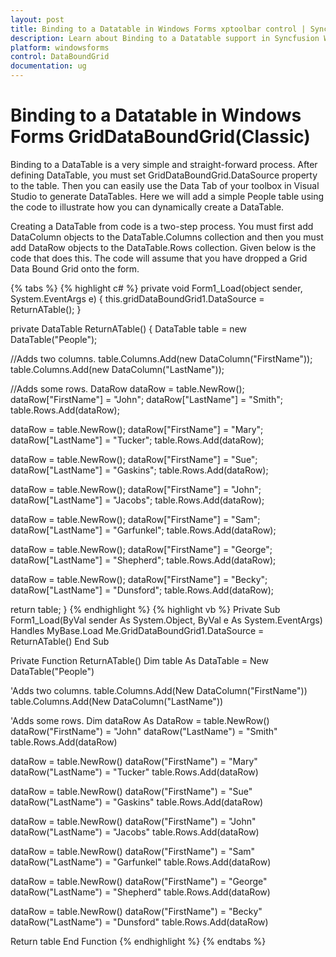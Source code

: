 ```yaml
---
layout: post
title: Binding to a Datatable in Windows Forms xptoolbar control | Syncfusion
description: Learn about Binding to a Datatable support in Syncfusion Windows Forms GridDataBoundGrid(Classic) control and more details.
platform: windowsforms
control: DataBoundGrid
documentation: ug
---
```


# Binding to a Datatable in Windows Forms GridDataBoundGrid(Classic)

Binding to a DataTable is a very simple and straight-forward process. After defining DataTable, you must set GridDataBoundGrid.DataSource property to the table. Then you can easily use the Data Tab of your toolbox in Visual Studio to generate DataTables. Here we will add a simple People table using the code to illustrate how you can dynamically create a DataTable. 

Creating a DataTable from code is a two-step process. You must first add DataColumn objects to the DataTable.Columns collection and then you must add DataRow objects to the DataTable.Rows collection. Given below is the code that does this. The code will assume that you have dropped a Grid Data Bound Grid onto the form.

{% tabs %}
{% highlight c# %}
private void Form1_Load(object sender, System.EventArgs e)
{
this.gridDataBoundGrid1.DataSource = ReturnATable();
}

private DataTable ReturnATable()
{
    DataTable table = new DataTable("People");

//Adds two columns.
   table.Columns.Add(new DataColumn("FirstName"));
   table.Columns.Add(new DataColumn("LastName"));

//Adds some rows.
   DataRow dataRow = table.NewRow();
   dataRow["FirstName"] = "John";
   dataRow["LastName"] = "Smith";
   table.Rows.Add(dataRow);


   dataRow = table.NewRow();
   dataRow["FirstName"] = "Mary";
   dataRow["LastName"] = "Tucker";
   table.Rows.Add(dataRow);

   dataRow = table.NewRow();
   dataRow["FirstName"] = "Sue";
   dataRow["LastName"] = "Gaskins";
   table.Rows.Add(dataRow);

   dataRow = table.NewRow();
   dataRow["FirstName"] = "John";
   dataRow["LastName"] = "Jacobs";
   table.Rows.Add(dataRow);

   dataRow = table.NewRow();
   dataRow["FirstName"] = "Sam";
   dataRow["LastName"] = "Garfunkel";
   table.Rows.Add(dataRow);

   dataRow = table.NewRow();
   dataRow["FirstName"] = "George";
   dataRow["LastName"] = "Shepherd";
   table.Rows.Add(dataRow);

   dataRow = table.NewRow();
   dataRow["FirstName"] = "Becky";
   dataRow["LastName"] = "Dunsford";
   table.Rows.Add(dataRow);

   return table;
}
{% endhighlight  %}
{% highlight vb %}
Private Sub Form1_Load(ByVal sender As System.Object, ByVal e As System.EventArgs) Handles MyBase.Load
Me.GridDataBoundGrid1.DataSource = ReturnATable()
End Sub

Private Function ReturnATable()
Dim table As DataTable = New DataTable("People")

'Adds two columns.
table.Columns.Add(New DataColumn("FirstName"))
table.Columns.Add(New DataColumn("LastName"))

'Adds some rows.
Dim dataRow As DataRow = table.NewRow()
dataRow("FirstName") = "John"
dataRow("LastName") = "Smith"
table.Rows.Add(dataRow)

dataRow = table.NewRow()
dataRow("FirstName") = "Mary"
dataRow("LastName") = "Tucker"
table.Rows.Add(dataRow)

dataRow = table.NewRow()
dataRow("FirstName") = "Sue"
dataRow("LastName") = "Gaskins"
table.Rows.Add(dataRow)

dataRow = table.NewRow()
dataRow("FirstName") = "John"
dataRow("LastName") = "Jacobs"
table.Rows.Add(dataRow)

dataRow = table.NewRow()
dataRow("FirstName") = "Sam"
dataRow("LastName") = "Garfunkel"
table.Rows.Add(dataRow)

dataRow = table.NewRow()
dataRow("FirstName") = "George"
dataRow("LastName") = "Shepherd"
table.Rows.Add(dataRow)

dataRow = table.NewRow()
dataRow("FirstName") = "Becky"
dataRow("LastName") = "Dunsford"
table.Rows.Add(dataRow)

Return table
End Function
{% endhighlight  %}
{% endtabs %}
